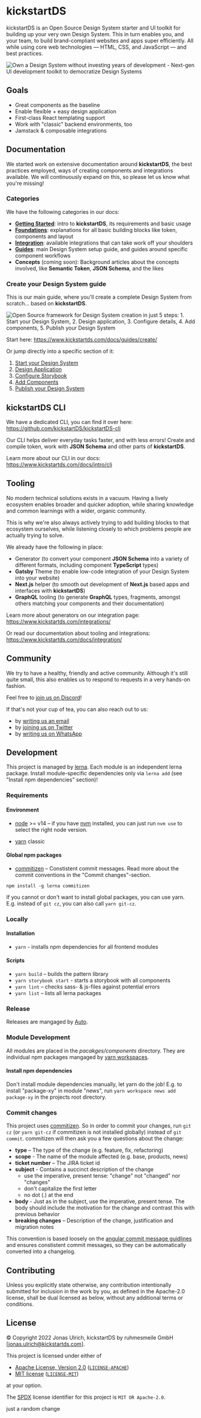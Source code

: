 # kickstartDS

kickstartDS is an Open Source Design System starter and UI toolkit for building up your very own Design System. This in turn enables you, and your team, to build brand-compliant websites and apps super efficiently. All while using core web technologies — HTML, CSS, and JavaScript — and best practices.

![Own a Design System without investing years of development - Next-gen UI development toolkit to democratize Design Systems](assets/own-a-design-system.png)

## Goals

- Great components as the baseline
- Enable flexible + easy design application
- First-class React templating support
- Work with "classic" backend environments, too
- Jamstack & composable integrations

## Documentation

We started work on extensive documentation around **kickstartDS**, the best practices employed, ways of creating components and integrations available. We will continuously expand on this, so please let us know what you're missing!

### Categories

We have the following categories in our docs:

- [**Getting Started**](https://www.kickstartds.com/docs/intro/): intro to **kickstartDS**, its requirements and basic usage
- [**Foundations**](https://www.kickstartds.com/docs/foundations/): explanations for all basic building blocks like token, components and layout
- [**Integration**](https://www.kickstartds.com/docs/integration/): available integrations that can take work off your shoulders
- [**Guides**](https://www.kickstartds.com/docs/guides/): main Design System setup guide, and guides around specific component workflows
- **Concepts** (coming soon): Background articles about the concepts involved, like **Semantic Token**, **JSON Schema**, and the likes

### Create your Design System guide

This is our main guide, where you'll create a complete Design System from scratch... based on **kickstartDS**.

![Open Source framework for Design System creation in just 5 steps: 1. Start your Design System, 2. Design application, 3. Configure details, 4. Add components, 5. Publish your Design System](assets/github_readme2.png)

Start here: https://www.kickstartds.com/docs/guides/create/

Or jump directly into a specific section of it:

1. [Start your Design System](https://www.kickstartds.com/docs/guides/create/start)
2. [Design Application](https://www.kickstartds.com/docs/guides/create/design)
3. [Configure Storybook](https://www.kickstartds.com/docs/guides/create/storybook)
4. [Add Components](https://www.kickstartds.com/docs/guides/create/components)
5. [Publish your Design System](https://www.kickstartds.com/docs/guides/create/publish)

## kickstartDS CLI

We have a dedicated CLI, you can find it over here:<br/>
https://github.com/kickstartDS/kickstartDS-cli

Our CLI helps deliver everyday tasks faster, and with less errors! Create and compile token, work with **JSON Schema** and other parts of **kickstartDS**.

Learn more about our CLI in our docs:<br/>
https://www.kickstartds.com/docs/intro/cli

## Tooling

No modern technical solutions exists in a vacuum. Having a lively ecosystem enables broader and quicker adoption, while sharing knowledge and common learnings with a wider, organic community.

This is why we're also always actively trying to add building blocks to that ecosystem ourselves, while listening closely to which problems people are actually trying to solve.

We already have the following in place:

- Generator (to convert your component **JSON Schema** into a variety of different formats, including component **TypeScript** types)
- **Gatsby** Theme (to enable low-code integration of your Design System into your website)
- **Next.js** helper (to smooth out development of **Next.js** based apps and interfaces with **kickstartDS**)
- **GraphQL** tooling (to generate **GraphQL** types, fragments, amongst others matching your components and their documentation)

Learn more about generators on our integration page:<br/>
https://www.kickstartds.com/integrations/

Or read our documentation about tooling and integrations:<br/>
https://www.kickstartds.com/docs/integration/

## Community

We try to have a healthy, friendly and active community. Although it's still quite small, this also enables us to respond to requests in a very hands-on fashion.

Feel free to [join us on Discord](https://discord.gg/mwKzD5gejY)!

If that's not your cup of tea, you can also reach out to us:

- by [writing us an email](mailto:hello@kickstartds.com)
- by [joining us on Twitter](https://twitter.com/intent/follow?screen_name=kickstartDS)
- by [writing us on WhatsApp](https://wa.me/491752131879?text=Hi!%20I%20am%20interested%20to%20know%20more%20about%20kickstartDS.)

## Development

This project is managed by [lerna](https://lernajs.io/). Each module is an independent lerna package. Install module-specific dependencies only via `lerna add` (see "Install npm dependencies" section)!

### Requirements

#### Environment

- [node](https://nodejs.org/en/) >= v14 – if you have [nvm](https://github.com/creationix/nvm#node-version-manager---) installed, you can just run `nvm use` to select the right node version.

- [yarn](https://classic.yarnpkg.com/lang/en/) classic

#### Global npm packages

- [commitizen](http://commitizen.github.io/cz-cli/) – Constistent commit messages. Read more about the commit conventions in the "Commit changes"-section.

`npm install -g lerna commitizen`

If you cannot or don't want to install global packages, you can use yarn. E.g. instead of `git cz`, you can also call `yarn git-cz`.

### Locally

#### Installation

- `yarn` - installs npm dependencies for all frontend modules

#### Scripts

- `yarn build` – builds the pattern library
- `yarn storybook start` - starts a storybook with all components
- `yarn lint` – checks sass- & js-files against potential errors
- `yarn list` – lists all lerna packages

### Release

Releases are mangaged by [Auto](https://intuit.github.io/auto/index).

### Module Development

All modules are placed in the _pacakges/components_ directory. They are individual npm packages mangaged by [yarn workspaces](https://classic.yarnpkg.com/en/docs/workspaces).

#### Install npm dependencies

Don't install module dependencies manually, let yarn do the job!
E.g. to install "package-xy" in module "news", run `yarn workspace news add package-xy` in the projects root directory.

### Commit changes

This project uses [commitizen](http://commitizen.github.io/cz-cli/). So in order to commit your changes, run `git cz` (or `yarn git-cz` if commitizen is not installed globally) instead of `git commit`. commitizen will then ask you a few questions about the change:

- **type** – The type of the change (e.g. feature, fix, refactoring)
- **scope** - The name of the module affected (e.g. base, products, news)
- **ticket number** – The JIRA ticket id
- **subject** - Contains a succinct description of the change
  - use the imperative, present tense: "change" not "changed" nor "changes"
  - don't capitalize the first letter
  - no dot (.) at the end
- **body** - Just as in the subject, use the imperative, present tense. The body should include the motivation for the change and contrast this with previous behavior
- **breaking changes** – Description of the change, justification and migration notes

This convention is based loosely on the [angular commit message guidlines](https://github.com/angular/angular/blob/master/CONTRIBUTING.md#-commit-message-guidelines) and ensures constistent commit messages, so they can be automatically converted into a changelog.

## Contributing

Unless you explicitly state otherwise, any contribution intentionally submitted
for inclusion in the work by you, as defined in the Apache-2.0 license, shall be
dual licensed as below, without any additional terms or conditions.

## License

&copy; Copyright 2022 Jonas Ulrich, kickstartDS by ruhmesmeile GmbH [jonas.ulrich@kickstartds.com].

This project is licensed under either of

- [Apache License, Version 2.0](https://www.apache.org/licenses/LICENSE-2.0) ([`LICENSE-APACHE`](LICENSE-APACHE))
- [MIT license](https://opensource.org/licenses/MIT) ([`LICENSE-MIT`](LICENSE-MIT))

at your option.

The [SPDX](https://spdx.dev) license identifier for this project is `MIT OR Apache-2.0`.

just a random change
